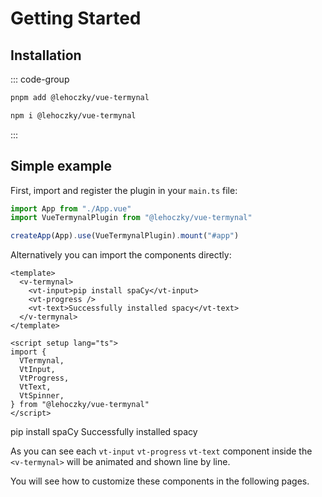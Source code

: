 # Getting Started

## Installation

::: code-group

```sh [pnpm]
pnpm add @lehoczky/vue-termynal
```

```sh [npm]
npm i @lehoczky/vue-termynal
```

:::

## Simple example

First, import and register the plugin in your `main.ts` file:

```ts
import App from "./App.vue"
import VueTermynalPlugin from "@lehoczky/vue-termynal"

createApp(App).use(VueTermynalPlugin).mount("#app")
```

Alternatively you can import the components directly:

```vue
<template>
  <v-termynal>
    <vt-input>pip install spaCy</vt-input>
    <vt-progress />
    <vt-text>Successfully installed spacy</vt-text>
  </v-termynal>
</template>

<script setup lang="ts">
import {
  VTermynal,
  VtInput,
  VtProgress,
  VtText,
  VtSpinner,
} from "@lehoczky/vue-termynal"
</script>
```

<v-termynal restart-button>
  <vt-input>pip install spaCy</vt-input>
  <vt-progress />
  <vt-text>Successfully installed spacy</vt-text>
</v-termynal>

As you can see each `vt-input` `vt-progress` `vt-text` component inside the `<v-termynal>` will be animated and shown line by line.

You will see how to customize these components in the following pages.
